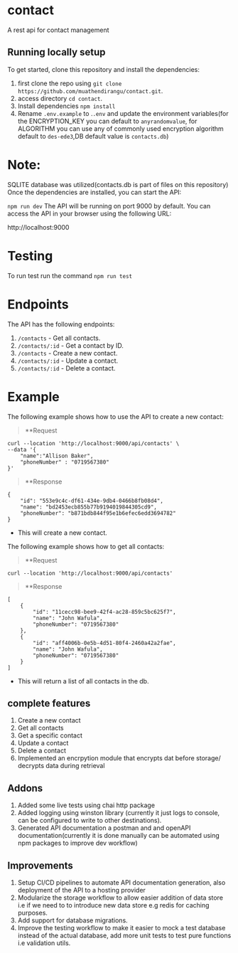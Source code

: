 # contact
A rest api for contact management

##  Running locally setup

To get started, clone this repository and install the dependencies:

1. first clone the repo using `git clone https://github.com/muathendirangu/contact.git`.
2. access directory `cd contact`.
3. Install dependencies `npm install`
4.  Rename `.env.example` to .`.env` and update the environment variables(for the ENCRYPTION_KEY you can default to `anyrandomvalue`, for ALGORITHM you can use any of commonly used encryption algorithm default to `des-ede3`,DB default value is `contacts.db`)

# Note:
SQLITE database was utilized(contacts.db is part of files on this repository)
Once the dependencies are installed, you can start the API:

`npm run dev`
The API will be running on port 9000 by default. You can access the API in your browser using the following URL:

http://localhost:9000

# Testing
To run test run the command
`npm run test`

# Endpoints

The API has the following endpoints:

1. `/contacts` - Get all contacts.
2. `/contacts/:id` - Get a contact by ID.
3. `/contacts` - Create a new contact.
4. `/contacts/:id` - Update a contact.
5. `/contacts/:id` - Delete a contact.

# Example

The following example shows how to use the API to create a new contact:

> **Request

```
curl --location 'http://localhost:9000/api/contacts' \
--data '{
    "name":"Allison Baker",
    "phoneNumber" : "0719567380"
}'
```

> **Response

```
{
    "id": "553e9c4c-df61-434e-9db4-0466b8fb08d4",
    "name": "bd2453ecb855b77b9194019844305cd9",
    "phoneNumber": "b871bdb844f95e1b6efec6edd3694782"
}
```

- This will create a new contact.

The following example shows how to get all contacts:

> **Request
```
curl --location 'http://localhost:9000/api/contacts'
```

> **Response

```
[
    {
        "id": "11cecc98-bee9-42f4-ac28-859c5bc625f7",
        "name": "John Wafula",
        "phoneNumber": "0719567380"
    },
    {
        "id": "aff4006b-0e5b-4d51-80f4-2460a42a2fae",
        "name": "John Wafula",
        "phoneNumber": "0719567380"
    }
]
```

- This will return a list of all contacts in the db.

## complete features
1. Create a new contact
2. Get all contacts
3. Get a specific contact
4. Update a contact
5. Delete a contact
6. Implemented an encrpytion module that encrypts dat before storage/ decrypts data during retrieval

## Addons
1. Added some live tests using chai http package
2. Added logging using winston library (currently it just logs to console, can be configured to write to other destinations).
3. Generated API documentation a postman and and openAPI documentation(currently it is done manually can be automated using npm packages to improve dev workflow)

## Improvements
1. Setup CI/CD pipelines to automate API documentation generation, also deployment of the API to a hosting provider
2. Modularize the storage workflow to allow easier addition of data store i.e if we need to to introduce new data store
e.g redis for caching purposes.
4. Add support for database migrations.
3. Improve the testing workflow to make it easier to mock a test database instead of the actual database, add more unit tests to test pure functions i.e validation utils.



